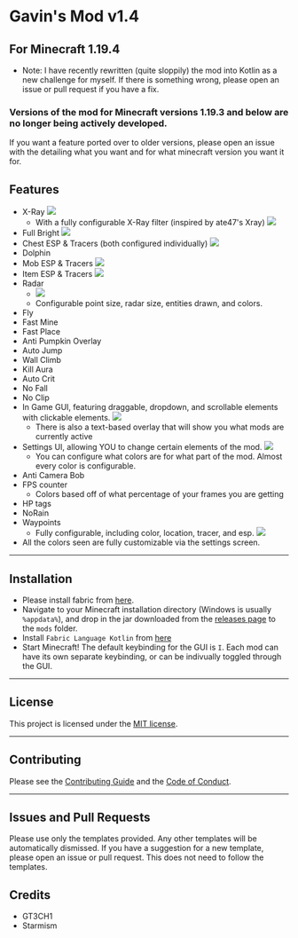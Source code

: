 # Gavin's Mod v1.4

## For Minecraft 1.19.4

- Note: I have recently rewritten (quite sloppily) the mod into Kotlin as a new challenge for myself.
  If there is something wrong, please open an issue or pull request if you have a fix.

### Versions of the mod for Minecraft versions 1.19.3 and below are no longer being actively developed.

If you want a feature ported over to older versions, please open an issue with the detailing what you want
and for what minecraft version you want it for.

Features
---

- X-Ray
  ![](src/main/resources/assets/gavinsmod/screenshots/xray.png)
  - With a fully configurable X-Ray filter (inspired by ate47's Xray)
    ![](src/main/resources/assets/gavinsmod/screenshots/xray-menu.png)
- Full Bright
  ![](src/main/resources/assets/gavinsmod/screenshots/fullbright.png)
- Chest ESP & Tracers (both configured individually)
  ![](src/main/resources/assets/gavinsmod/screenshots/chests.png)
- Dolphin
- Mob ESP & Tracers
  ![](src/main/resources/assets/gavinsmod/screenshots/mobs.png)
- Item ESP & Tracers
  ![](src/main/resources/assets/gavinsmod/screenshots/items.png)
- Radar
    - ![](src/main/resources/assets/gavinsmod/screenshots/radar.png)
    - Configurable point size, radar size, entities drawn, and colors.
- Fly
- Fast Mine
- Fast Place
- Anti Pumpkin Overlay
- Auto Jump
- Wall Climb
- Kill Aura
- Auto Crit
- No Fall
- No Clip
- In Game GUI, featuring draggable, dropdown, and scrollable elements with clickable elements.
  ![](src/main/resources/assets/gavinsmod/screenshots/gui.png)
    - There is also a text-based overlay that will show you what mods are currently active
- Settings UI, allowing YOU to change certain elements of the mod.
  ![](src/main/resources/assets/gavinsmod/screenshots/settings.png)
    - You can configure what colors are for what part of the mod. Almost every color is configurable.
- Anti Camera Bob
- FPS counter
    - Colors based off of what percentage of your frames you are getting
- HP tags
- NoRain
- Waypoints
    - Fully configurable, including color, location, tracer, and esp.
      ![](src/main/resources/assets/gavinsmod/screenshots/waypoint.png)
- All the colors seen are fully customizable via the settings screen.

---

## Installation

- Please install fabric from [here](https://fabricmc.net/use/installer/).
- Navigate to your Minecraft installation directory (Windows is usually `%appdata%`), and drop in the jar downloaded
  from the [releases page](https://github.com/gt3ch1/minecraft-mod/releases) to the `mods` folder.
- Install `Fabric Language Kotlin` from [here](fabric-language-kotlin-1.9.2+kotlin.1.8.10.jar)
- Start Minecraft! The default keybinding for the GUI is `I`. Each mod can have its own separate keybinding, or can be
  indivually toggled through the GUI.

---

## License

This project is licensed under the [MIT license](LICENSE).

---

## Contributing

Please see the [Contributing Guide](CONTRIBUTING.md) and the [Code of Conduct](CODE_OF_CONDUCT.md).

---

## Issues and Pull Requests

Please use only the templates provided. Any other templates will be automatically dismissed.
If you have a suggestion for a new template, please open an issue or pull request. This does not
need to follow the templates.

## Credits

- GT3CH1
- Starmism
